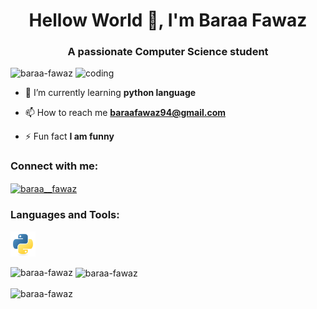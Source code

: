 <h1 align="center">Hellow World 👋, I'm Baraa Fawaz</h1>
<h3 align="center">A passionate Computer Science student</h3>
<img align="right" alt="coding" width="400" src="https://user-images.githubusercontent.com/55389276/140866485-8fb1c876-9a8f-4d6a-98dc-08c4981eaf70.gif">
<p align="left"> <img src="https://komarev.com/ghpvc/?username=baraa-fawaz&label=Profile%20views&color=0e75b6&style=flat" alt="baraa-fawaz" /> </p>

- 🌱 I’m currently learning **python language**

- 📫 How to reach me **baraafawaz94@gmail.com**

- ⚡ Fun fact **I am funny**

<h3 align="left">Connect with me:</h3>
<p align="left">
<a href="https://instagram.com/baraa__fawaz" target="blank"><img align="center" src="https://raw.githubusercontent.com/rahuldkjain/github-profile-readme-generator/master/src/images/icons/Social/instagram.svg" alt="baraa__fawaz" height="30" width="40" /></a>
</p>

<h3 align="left">Languages and Tools:</h3>
<p align="left"> <a href="https://www.python.org" target="_blank" rel="noreferrer"> <img src="https://raw.githubusercontent.com/devicons/devicon/master/icons/python/python-original.svg" alt="python" width="40" height="40"/> </a> </p>

<p><img align="left" src="https://github-readme-stats.vercel.app/api/top-langs?username=baraa-fawaz&show_icons=true&locale=en&layout=compact" alt="baraa-fawaz" /></p>

<p>&nbsp;<img align="center" src="https://github-readme-stats.vercel.app/api?username=baraa-fawaz&show_icons=true&locale=en" alt="baraa-fawaz" /></p>

<p><img align="center" src="https://github-readme-streak-stats.herokuapp.com/?user=baraa-fawaz&" alt="baraa-fawaz" /></p>


